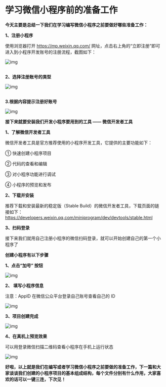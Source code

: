 # 学习微信小程序前的准备工作

**今天主要是总结一下我们在学习编写微信小程序之前要做好哪些准备工作：**

**1、注册小程序**

使用浏览器打开 https://mp.weixin.qq.com/ 网址，点击右上角的“立即注册”即可进入到小程序开发账号的注册流程，截图如下：

![img](https://img-blog.csdnimg.cn/20210609194102261.jpg?x-oss-process=image/watermark,type_ZmFuZ3poZW5naGVpdGk,shadow_10,text_aHR0cHM6Ly9ibG9nLmNzZG4ubmV0L3dlaXhpbl80OTQ4MTE4MA==,size_16,color_FFFFFF,t_70)

![点击并拖拽以移动](data:image/gif;base64,R0lGODlhAQABAPABAP///wAAACH5BAEKAAAALAAAAAABAAEAAAICRAEAOw==)

**2、选择注册账号的类型**

![img](https://img-blog.csdnimg.cn/20210609194226824.jpg?x-oss-process=image/watermark,type_ZmFuZ3poZW5naGVpdGk,shadow_10,text_aHR0cHM6Ly9ibG9nLmNzZG4ubmV0L3dlaXhpbl80OTQ4MTE4MA==,size_16,color_FFFFFF,t_70)

![点击并拖拽以移动](data:image/gif;base64,R0lGODlhAQABAPABAP///wAAACH5BAEKAAAALAAAAAABAAEAAAICRAEAOw==)

**3.根据内容提示注册好账号**

![img](https://img-blog.csdnimg.cn/20210609200528512.png?x-oss-process=image/watermark,type_ZmFuZ3poZW5naGVpdGk,shadow_10,text_aHR0cHM6Ly9ibG9nLmNzZG4ubmV0L3dlaXhpbl80OTQ4MTE4MA==,size_16,color_FFFFFF,t_70)![点击并拖拽以移动](data:image/gif;base64,R0lGODlhAQABAPABAP///wAAACH5BAEKAAAALAAAAAABAAEAAAICRAEAOw==)

**接下来就要安装我们开发小程序要用到的工具 —— 微信开发者工具**

**1、了解微信开发者工具**

微信开发者工具是官方推荐使用的小程序开发工具，它提供的主要功能如下：

① 快速创建小程序项目

② 代码的查看和编辑

③ 对小程序功能进行调试

④ 小程序的预览和发布

**2、下载并安装**

推荐下载和安装最新的稳定版（Stable Build）的微信开发者工具，下载页面的链接如下： https://developers.weixin.qq.com/miniprogram/dev/devtools/stable.html

**3、扫码登录**

接下来我们就用自己注册小程序的微信扫码登录，就可以开始创建自己的第一个小程序了

**创建小程序有以下步骤**

**1、点击“加号” 按钮**

![img](https://img-blog.csdnimg.cn/20210609195507892.jpg?x-oss-process=image/watermark,type_ZmFuZ3poZW5naGVpdGk,shadow_10,text_aHR0cHM6Ly9ibG9nLmNzZG4ubmV0L3dlaXhpbl80OTQ4MTE4MA==,size_16,color_FFFFFF,t_70)![点击并拖拽以移动](data:image/gif;base64,R0lGODlhAQABAPABAP///wAAACH5BAEKAAAALAAAAAABAAEAAAICRAEAOw==)

**2、 填写小程序信息**

注意：AppID 在微信公众平台登录自己账号查看自己的 ID

![img](https://img-blog.csdnimg.cn/20210609195742652.png?x-oss-process=image/watermark,type_ZmFuZ3poZW5naGVpdGk,shadow_10,text_aHR0cHM6Ly9ibG9nLmNzZG4ubmV0L3dlaXhpbl80OTQ4MTE4MA==,size_16,color_FFFFFF,t_70)![点击并拖拽以移动](data:image/gif;base64,R0lGODlhAQABAPABAP///wAAACH5BAEKAAAALAAAAAABAAEAAAICRAEAOw==)

**3、项目创建完成**

![img](https://img-blog.csdnimg.cn/20210609200018700.png?x-oss-process=image/watermark,type_ZmFuZ3poZW5naGVpdGk,shadow_10,text_aHR0cHM6Ly9ibG9nLmNzZG4ubmV0L3dlaXhpbl80OTQ4MTE4MA==,size_16,color_FFFFFF,t_70)![点击并拖拽以移动](data:image/gif;base64,R0lGODlhAQABAPABAP///wAAACH5BAEKAAAALAAAAAABAAEAAAICRAEAOw==)

**4、在真机上预览效果**

可以用登录微信扫描二维码查看小程序在手机上运行状态

![img](https://img-blog.csdnimg.cn/20210609200036934.png?x-oss-process=image/watermark,type_ZmFuZ3poZW5naGVpdGk,shadow_10,text_aHR0cHM6Ly9ibG9nLmNzZG4ubmV0L3dlaXhpbl80OTQ4MTE4MA==,size_16,color_FFFFFF,t_70)![点击并拖拽以移动](data:image/gif;base64,R0lGODlhAQABAPABAP///wAAACH5BAEKAAAALAAAAAABAAEAAAICRAEAOw==)

**好啦，以上就是我们在编写或者学习微信小程序之前要做的准备工作，下一篇和大家谈谈我们创建的小程序项目的基本组成结构，每个文件分别有什么作用，大家喜欢的话可以一键三连，下次见！**
